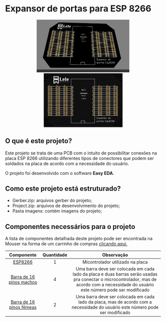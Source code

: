 # Expansor de portas para ESP 8266
<p align="center"><img src = "imagens/expansorEspGif.gif" width = "300"  alt = "Gif da placa em visualização 3d">
<img src = "imagens/expansorEspTop.png" width = "255"  alt = "Visualização 2d do top da placa"></p>

## O que é este projeto?
Este projeto se trata de uma PCB com o intuito de possibilitar conexões na placa ESP 8266 utilizando diferentes tipos de conectores que podem ser soldados na placa de acordo com a necessidade do usuário.

O projeto foi desenvolvido com o software **Easy EDA**.

## Como este projeto está estruturado?
* Gerber.zip: arquivos gerber do projeto;
* Project.zip: arquivos de desenvolvimento do projeto;
* Pasta imagens: contém imagens do projeto;

## Componentes necessários para o projeto
A lista de componentes detalhada deste projeto pode ser encontrada na Mouser na forma de um carrinho de compras [clicando aqui.](https://www.mouser.com/ProjectManager/ProjectDetail.aspx?AccessID=12FD2A6DC4)

|Componente|Quantidade|Observação|
|:----------:|:----------:|:----------:|
| [ESP8266](https://br.mouser.com/ProductDetail/485-3213)  | 1  | Micontrolador utilizado na placa  |
| [Barra de 16 pinos machos](https://br.mouser.com/ProductDetail/855-M20-9731646)  |  4 | Uma barra deve ser colocada em cada lado da placa e duas barras serão usadas pra conectar o microcontrolador, mas de acordo com a necessidade do usuário este número pode ser modificado |
| [Barra de 16 pinos fêmeas](https://br.mouser.com/ProductDetail/855-M22-7131642)| 2 | Uma barra deve ser colocada em cada lado da placa, mas de acordo com a necessidade do usuário este número pode ser modificado  |   |





